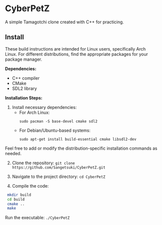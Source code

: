 # CyberPetZ

A simple Tamagotchi clone created with C++ for practicing.

## Install

These build instructions are intended for Linux users, specifically Arch Linux. For different distributions, find the appropriate packages for your package manager.

**Dependencies:**
- C++ compiler
- CMake
- SDL2 library

**Installation Steps:**

1. Install necessary dependencies:
   - For Arch Linux:
     ```
     sudo pacman -S base-devel cmake sdl2
     ```
   - For Debian/Ubuntu-based systems:
     ```
     sudo apt-get install build-essential cmake libsdl2-dev
     ```

Feel free to add or modify the distribution-specific installation commands as needed.

2. Clone the repository: `git clone https://github.com/Sangetsuki/CyberPetZ.git`

3. Navigate to the project directory: `cd CyberPetZ`

4. Compile the code: 
  ```bash
   mkdir build
   cd build
   cmake ..
   make
  ```
  Run the executable: `./CyberPetZ`
